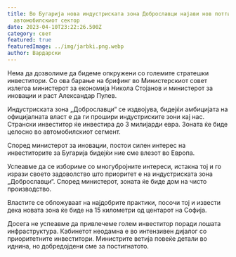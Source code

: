 ```yaml
---
title: Во Бугарија нова индустриската зона Доброславци најави нов поттик на
  автомобилскиот сектор
date: 2023-04-10T23:22:26.500Z
category: свет
featured: true
featuredImage: ../img/jarbki.png.webp
author: Вардарски
---
```


Нема да дозволиме да бидеме опкружени со големите стратешки инвеститори. Со ова барање на брифинг во Министерскиот совет излегоа министерот за економија Никола Стојанов и министерот за иновации и раст Александар Пулев.

Индустриската зона „Доброславци“ се издвојува, бидејќи амбицијата на официјалната власт е да ги прошири индустриските зони кај нас. Странски инвеститор ќе инвестира до 3 милијарди евра. Зоната ќе биде целосно во автомобилскиот сегмент.

Според министерот за иновации, постои силен интерес на инвеститорите за Бугарија бидејќи ние сме влезот во Европа.

Успеавме да се избориме со многубројните интереси, истакна тој и го изрази своето задоволство што приоритет е на индустриската зона „Доброславци“. Според министерот, зоната ќе биде дом на чисто производство.

Властите се обложуваат на најдобрите практики, посочи тој и извести дека новата зона ќе биде на 15 километри од центарот на Софија.

Досега не успеавме да привлечеме голем инвеститор поради лошата инфраструктура. Кабинетот неодамна е во интензивен дијалог со приоритетните инвеститори. Министрите ветија повеќе детали во иднина, но добредојдени сме за постигнатото.
